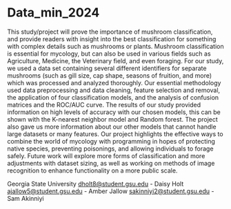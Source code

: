 # Data_min_2024
This study/project will prove the importance of mushroom classification, and provide readers with insight into the best classification for something with complex details such as mushrooms or plants. Mushroom classification is essential for mycology, but can also be used in various fields such as Agriculture, Medicine, the Veterinary field, and even foraging. For our study, we used a data set containing several different identifiers for separate mushrooms (such as gill size, cap shape, seasons of fruition, and more) which was processed and analyzed thoroughly. Our essential methodology used data preprocessing and data cleaning, feature selection and removal, the application of four classification models, and the analysis of confusion matrices and the ROC/AUC curve. The results of our study provided information on high levels of accuracy with our chosen models, this can be shown with the K-nearest neighbor model and Random forest. The project also gave us more information about our other models that cannot handle large datasets or many features. Our project highlights the effective ways to combine the world of mycology with programming in hopes of protecting native species, preventing poisonings, and allowing individuals to forage safely.  Future work will explore more forms of classification and more adjustments with dataset sizing, as well as working on methods of image recognition to enhance functionality on a more public scale.

Georgia State University
dholt8@student.gsu.edu - Daisy Holt
ajallow5@student.gsu.edu - Amber Jallow
sakinniyi2@student.gsu.edu - Sam Akinniyi
